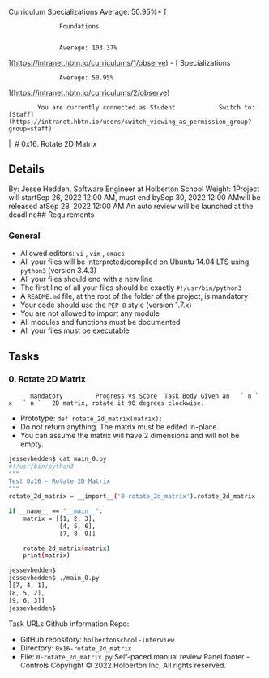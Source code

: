 Curriculum Specializations Average: 50.95%\* [

                  Foundations


                  Average: 103.37%

](https://intranet.hbtn.io/curriculums/1/observe) - [
Specializations

                  Average: 50.95%

](https://intranet.hbtn.io/curriculums/2/observe)

            You are currently connected as Student            Switch to:            [Staff](https://intranet.hbtn.io/users/switch_viewing_as_permission_group?group=staff)

|  # 0x16. Rotate 2D Matrix

## Details

By: Jesse Hedden, Software Engineer at Holberton School Weight: 1Project will startSep 26, 2022 12:00 AM, must end bySep 30, 2022 12:00 AMwill be released atSep 28, 2022 12:00 AM An auto review will be launched at the deadline## Requirements

### General

- Allowed editors: `vi` , `vim` , `emacs`
- All your files will be interpreted/compiled on Ubuntu 14.04 LTS using `python3` (version 3.4.3)
- All your files should end with a new line
- The first line of all your files should be exactly `#!/usr/bin/python3`
- A `README.md` file, at the root of the folder of the project, is mandatory
- Your code should use the `PEP 8` style (version 1.7.x)
- You are not allowed to import any module
- All modules and functions must be documented
- All your files must be executable

## Tasks

### 0. Rotate 2D Matrix

          mandatory         Progress vs Score  Task Body Given an   ` n `   x   ` n `   2D matrix, rotate it 90 degrees clockwise.

- Prototype: `def rotate_2d_matrix(matrix):`
- Do not return anything. The matrix must be edited in-place.
- You can assume the matrix will have 2 dimensions and will not be empty.

```bash
jessevhedden$ cat main_0.py
#!/usr/bin/python3
"""
Test 0x16 - Rotate 2D Matrix
"""
rotate_2d_matrix = __import__('0-rotate_2d_matrix').rotate_2d_matrix

if __name__ == "__main__":
    matrix = [[1, 2, 3],
              [4, 5, 6],
              [7, 8, 9]]

    rotate_2d_matrix(matrix)
    print(matrix)

jessevhedden$
jessevhedden$ ./main_0.py
[[7, 4, 1],
[8, 5, 2],
[9, 6, 3]]
jessevhedden$

```

Task URLs Github information Repo:

- GitHub repository: `holbertonschool-interview`
- Directory: `0x16-rotate_2d_matrix`
- File: `0-rotate_2d_matrix.py`
  Self-paced manual review Panel footer - Controls
  Copyright © 2022 Holberton Inc, All rights reserved.

